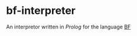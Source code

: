 bf-interpreter
==============

An interpretor written in *Prolog* for the language [BF](http://en.wikipedia.org/wiki/Brainfuck)
